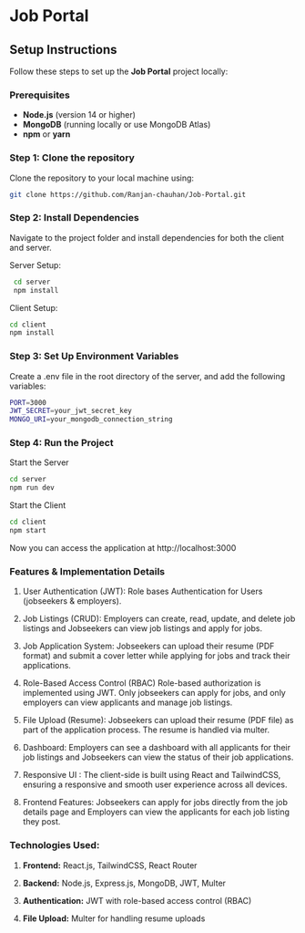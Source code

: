 # Job Portal

## Setup Instructions

Follow these steps to set up the **Job Portal** project locally:

### Prerequisites

- **Node.js** (version 14 or higher)
- **MongoDB** (running locally or use MongoDB Atlas)
- **npm** or **yarn**

### Step 1: Clone the repository

Clone the repository to your local machine using:

```bash
git clone https://github.com/Ranjan-chauhan/Job-Portal.git
```

### Step 2: Install Dependencies
Navigate to the project folder and install dependencies for both the client and server.

Server Setup:
```bash
 cd server
 npm install
```

Client Setup:
```bash
cd client
npm install
```

### Step 3: Set Up Environment Variables
Create a .env file in the root directory of the server, and add the following variables:
```bash
PORT=3000
JWT_SECRET=your_jwt_secret_key
MONGO_URI=your_mongodb_connection_string
```

### Step 4: Run the Project

Start the Server
```bash
cd server
npm run dev
```
Start the Client
```bash
cd client
npm start
```
Now you can access the application at http://localhost:3000

### Features & Implementation Details
1. User Authentication (JWT):  Role bases Authentication for Users (jobseekers & employers).
   
3. Job Listings (CRUD):  Employers can create, read, update, and delete job listings and Jobseekers can view job listings and apply for jobs.

3. Job Application System: Jobseekers can upload their resume (PDF format) and submit a cover letter while applying for jobs and track their applications.

4. Role-Based Access Control (RBAC) Role-based authorization is implemented using JWT. Only jobseekers can apply for jobs, and only employers can view applicants and manage job listings.

5. File Upload (Resume): Jobseekers can upload their resume (PDF file) as part of the application process. The resume is handled via multer.

6. Dashboard: Employers can see a dashboard with all applicants for their job listings and Jobseekers can view the status of their job applications.

7. Responsive UI : The client-side is built using React and TailwindCSS, ensuring a responsive and smooth user experience across all devices.

8. Frontend Features: Jobseekers can apply for jobs directly from the job details page and Employers can view the applicants for each job listing they post.

### Technologies Used:

1. **Frontend:** React.js, TailwindCSS, React Router

2. **Backend:** Node.js, Express.js, MongoDB, JWT, Multer

3. **Authentication:** JWT with role-based access control (RBAC)

4. **File Upload:** Multer for handling resume uploads

